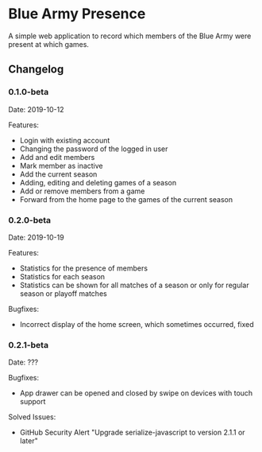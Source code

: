 # Blue Army Presence

A simple web application to record which members of the Blue Army were present at which games.

## Changelog

### 0.1.0-beta

Date: 2019-10-12

Features:
  * Login with existing account
  * Changing the password of the logged in user
  * Add and edit members
  * Mark member as inactive
  * Add the current season
  * Adding, editing and deleting games of a season
  * Add or remove members from a game
  * Forward from the home page to the games of the current season

### 0.2.0-beta

Date: 2019-10-19

Features:
  * Statistics for the presence of members
  * Statistics for each season
  * Statistics can be shown for all matches of a season or only for regular season or playoff matches

Bugfixes:
  * Incorrect display of the home screen, which sometimes occurred, fixed

### 0.2.1-beta

Date: ???

Bugfixes:
  * App drawer can be opened and closed by swipe on devices with touch support

Solved Issues:
  * GitHub Security Alert "Upgrade serialize-javascript to version 2.1.1 or later" 
